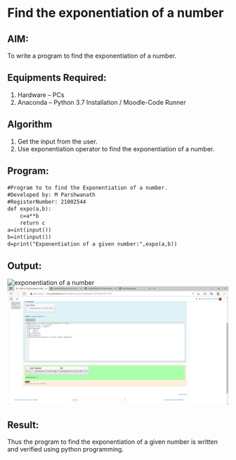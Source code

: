 # Find the exponentiation of a number

## AIM:
To write a program to find the exponentiation of a number.

## Equipments Required:
1. Hardware – PCs
2. Anaconda – Python 3.7 Installation / Moodle-Code Runner

## Algorithm
1. Get the input from the user.
2. Use exponentiation operator to find the exponentiation of a number.

## Program:
```
#Program to to find the Exponentiation of a number.
#Developed by: M Parshwanath
#RegisterNumber: 21002544
def expo(a,b):
    c=a**b
    return c 
a=int(input())
b=int(input())
d=print("Exponentiation of a given number:",expo(a,b))
```

## Output:
![exponentiation of a number](expo.png)
![github](exponen.png)


## Result:
Thus the program to find the exponentiation of a given number is written and verified using python programming.
